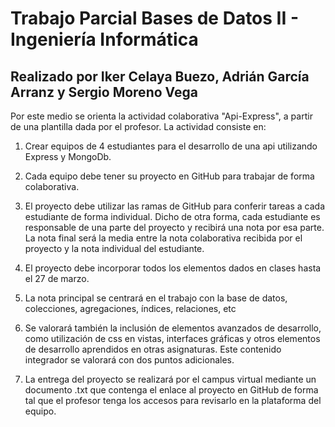 # Trabajo Parcial Bases de Datos II - Ingeniería Informática
## Realizado por Iker Celaya Buezo, Adrián García Arranz y Sergio Moreno Vega

Por este medio se orienta la actividad colaborativa "Api-Express", a partir de una plantilla dada por el profesor. La actividad consiste en:

1) Crear  equipos de  4 estudiantes para el desarrollo de una api utilizando Express y MongoDb.

2) Cada equipo debe tener su proyecto en GitHub para trabajar de forma colaborativa.

3) El proyecto debe utilizar las ramas de GitHub para conferir tareas a cada estudiante de forma individual. Dicho de otra forma, cada estudiante es responsable de una parte del proyecto y recibirá una nota por esa parte. La nota final será la media entre la nota colaborativa recibida por el proyecto y la nota individual del estudiante.

4) El proyecto debe incorporar todos los elementos dados en clases hasta el 27 de marzo. 

5) La nota principal se centrará en el trabajo con la base de datos, colecciones, agregaciones, índices, relaciones, etc

6) Se valorará también la inclusión de elementos avanzados de desarrollo, como utilización de css en vistas, interfaces gráficas y otros elementos de desarrollo aprendidos en otras asignaturas. Este contenido integrador se valorará con dos puntos adicionales.

7) La entrega del proyecto se realizará por el campus virtual  mediante un documento  .txt que contenga el enlace al proyecto en GitHub de forma tal que el profesor tenga los accesos para revisarlo en la plataforma del equipo. 

